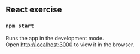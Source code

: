 ## React exercise

### `npm start`

Runs the app in the development mode.<br />
Open [http://localhost:3000](http://localhost:3000) to view it in the browser.
